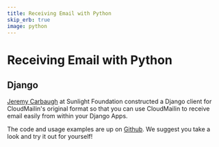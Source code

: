 ```yaml
---
title: Receiving Email with Python
skip_erb: true
image: python
---
```


# Receiving Email with Python

## Django

[Jeremy Carbaugh](https://github.com/jcarbaugh) at Sunlight Foundation constructed a Django client for CloudMailin's original format so that you can use CloudMailin to receive email easily from within your Django Apps.

The code and usage examples are up on [Github](https://github.com/CloudMailin/django-cloudmailin). We suggest you take a look and try it out for yourself!
